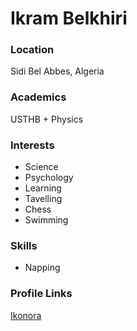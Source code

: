 # Ikram Belkhiri

### Location
Sidi Bel Abbes, Algeria

### Academics
USTHB + Physics

### Interests
* Science
* Psychology
* Learning
* Tavelling
* Chess
* Swimming

### Skills
* Napping



### Profile Links
[Ikonora](https://github.com/Ikonora)
